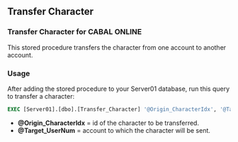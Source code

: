 ## Transfer Character
### Transfer Character for CABAL ONLINE

This stored procedure transfers the character from one account to another account.

### Usage

After adding the stored procedure to your Server01 database, run this query to transfer a character:

```sql
EXEC [Server01].[dbo].[Transfer_Character] '@Origin_CharacterIdx', '@Target_UserNum';
```

- **@Origin_CharacterIdx** = id of the character to be transferred.
- **@Target_UserNum** = account to which the character will be sent.
